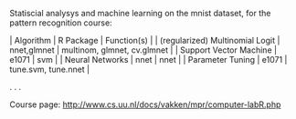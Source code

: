 Statiscial analysys and machine learning on the mnist dataset, for the pattern recognition course:

| Algorithm | R Package | Function(s) |
| (regularized) Multinomial Logit | nnet,glmnet | multinom, glmnet, cv.glmnet |
| Support Vector Machine | e1071  | svm |
| Neural Networks | nnet | nnet |
| Parameter Tuning | e1071  | tune.svm, tune.nnet |

.
.
.

Course page: http://www.cs.uu.nl/docs/vakken/mpr/computer-labR.php
